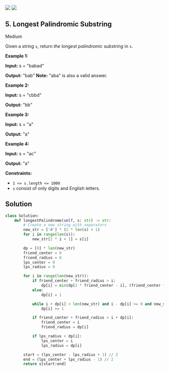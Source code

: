 [![](https://img.shields.io/github/stars/javadev/LeetCode-in-All?label=Stars&style=flat-square)](https://github.com/javadev/LeetCode-in-All)
[![](https://img.shields.io/github/forks/javadev/LeetCode-in-All?label=Fork%20me%20on%20GitHub%20&style=flat-square)](https://github.com/javadev/LeetCode-in-All/fork)

## 5\. Longest Palindromic Substring

Medium

Given a string `s`, return _the longest palindromic substring_ in `s`.

**Example 1:**

**Input:** s = "babad"

**Output:** "bab" **Note:** "aba" is also a valid answer. 

**Example 2:**

**Input:** s = "cbbd"

**Output:** "bb" 

**Example 3:**

**Input:** s = "a"

**Output:** "a" 

**Example 4:**

**Input:** s = "ac"

**Output:** "a" 

**Constraints:**

*   `1 <= s.length <= 1000`
*   `s` consist of only digits and English letters.



## Solution

```python
class Solution:
    def longestPalindrome(self, s: str) -> str:
        # Create a new string with separators
        new_str = ['#'] * (2 * len(s) + 1)
        for i in range(len(s)):
            new_str[2 * i + 1] = s[i]

        dp = [0] * len(new_str)
        friend_center = 0
        friend_radius = 0
        lps_center = 0
        lps_radius = 0

        for i in range(len(new_str)):
            if friend_center + friend_radius > i:
                dp[i] = min(dp[2 * friend_center - i], (friend_center + friend_radius) - i)
            else:
                dp[i] = 1

            while i + dp[i] < len(new_str) and i - dp[i] >= 0 and new_str[i + dp[i]] == new_str[i - dp[i]]:
                dp[i] += 1

            if friend_center + friend_radius < i + dp[i]:
                friend_center = i
                friend_radius = dp[i]

            if lps_radius < dp[i]:
                lps_center = i
                lps_radius = dp[i]

        start = (lps_center - lps_radius + 1) // 2
        end = (lps_center + lps_radius - 1) // 2
        return s[start:end]
```